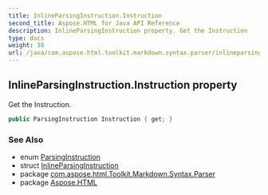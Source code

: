 ```yaml
---
title: InlineParsingInstruction.Instruction
second_title: Aspose.HTML for Java API Reference
description: InlineParsingInstruction property. Get the Instruction
type: docs
weight: 30
url: /java/com.aspose.html.toolkit.markdown.syntax.parser/inlineparsinginstruction/instruction/
---
```

## InlineParsingInstruction.Instruction property

Get the Instruction.

```java
public ParsingInstruction Instruction { get; }
```

### See Also

* enum [ParsingInstruction](../../parsinginstruction/)
* struct [InlineParsingInstruction](../)
* package [com.aspose.html.Toolkit.Markdown.Syntax.Parser](../../inlineparsinginstruction/)
* package [Aspose.HTML](../../../)
